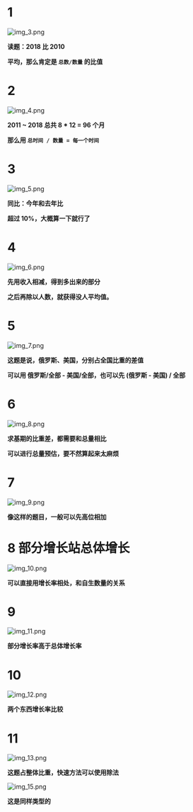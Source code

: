 # 1

![img_3.png](img_3.png)

**读题：2018 比 2010**

**平均，那么肯定是 `总数/数量` 的比值**

# 2

![img_4.png](img_4.png)

**2011 ~ 2018 总共 8 * 12 = 96 个月**

**那么用 `总时间 / 数量 = 每一个时间`**

# 3

![img_5.png](img_5.png)

**同比：今年和去年比**

**超过 10%，大概算一下就行了**

# 4

![img_6.png](img_6.png)

**先用收入相减，得到多出来的部分**

**之后再除以人数，就获得没人平均值。**

# 5

![img_7.png](img_7.png)

**这题是说，俄罗斯、美国，分别占全国比重的差值**

**可以用 俄罗斯/全部 - 美国/全部，也可以先 (俄罗斯 - 美国) / 全部**

# 6

![img_8.png](img_8.png)

**求基期的比重差，都需要和总量相比**

**可以进行总量预估，要不然算起来太麻烦**

# 7

![img_9.png](img_9.png)

**像这样的题目，一般可以先高位相加**

# 8 部分增长站总体增长

![img_10.png](img_10.png)

**可以直接用增长率相处，和自生数量的关系**

# 9

![img_11.png](img_11.png)

**部分增长率高于总体增长率**

# 10

![img_12.png](img_12.png)

**两个东西增长率比较**

# 11

![img_13.png](img_13.png)

**这题占整体比重，快速方法可以使用除法**

![img_15.png](img_15.png)

**这是同样类型的**